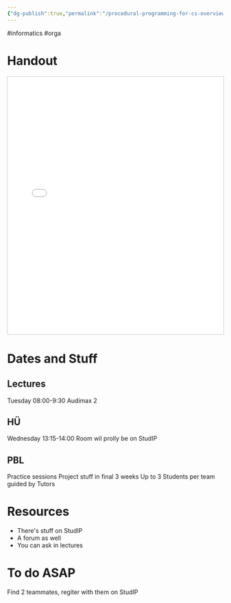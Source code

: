 ```yaml
---
{"dg-publish":true,"permalink":"/procedural-programming-for-cs-overview/"}
---
```


#informatics #orga
# Handout
<iframe src="/img/user/Attachments/ppi-handout_00.pdf" width="100%" height="600px" title="ppi-handout_00.pdf" style="border:1px solid #ccc;"></iframe>

# Dates and Stuff
## Lectures
Tuesday 08:00-9:30
Audimax 2
## HÜ
Wednesday 13:15-14:00
Room wil prolly be on StudIP
## PBL
Practice sessions
Project stuff in final 3 weeks
Up to 3 Students per team
guided by Tutors
# Resources
- There's stuff on StudIP
- A forum as well
- You can ask in lectures

# To do ASAP
Find 2 teammates, regiter with them on StudIP

